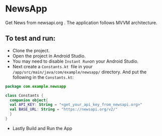# NewsApp

Get News from newsapi.org . The application follows MVVM architecture.


## To test and run:

- Clone the project.
- Open the project in Android Studio.
- You may need to disable `Instant Run`on your Android Studio.
- Next create a `Constants.kt `file in your `/app/src/main/java/com/example/newsapp/` directory. And put the following in the `Constants.kt`:

```Kotlin
package com.example.newsapp

class Constants {
  companion object{
  val API_KEY: String = "<get_your_api_key_from_newsapi.org>"
  val BASE_URL: String = "https://newsapi.org/v2/"
  }
}
```

- Lastly Build and Run the App
